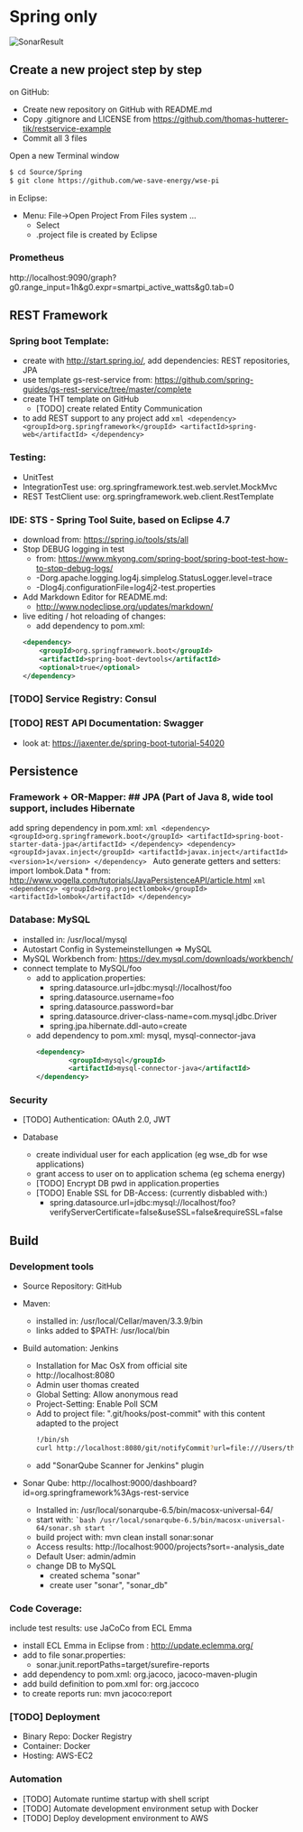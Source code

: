 # Spring only

![SonarResult](/restservice-example/doc/SonarResult-2017-09-03.png)

## Create a new project step by step

on GitHub:
* Create new repository on GitHub with README.md
* Copy .gitignore and LICENSE from https://github.com/thomas-hutterer-tik/restservice-example
* Commit all 3 files

Open a new Terminal window
```bash
$ cd Source/Spring
$ git clone https://github.com/we-save-energy/wse-pi
``` 

in Eclipse:
* Menu: File->Open Project From Files system ...
	* Select <local project directory>
	* .project file is created by Eclipse

### Prometheus
http://localhost:9090/graph?g0.range_input=1h&g0.expr=smartpi_active_watts&g0.tab=0

## REST Framework

### Spring boot Template: 
* create with http://start.spring.io/, add dependencies: REST repositories, JPA
* use template gs-rest-service from: https://github.com/spring-guides/gs-rest-service/tree/master/complete
* create THT template on GitHub
	* [TODO] create related Entity Communication
* to add REST support to any project add
		```xml
	   <dependency>
            <groupId>org.springframework</groupId>
            <artifactId>spring-web</artifactId>
        </dependency>
		```

### Testing:
* UnitTest
* IntegrationTest use: org.springframework.test.web.servlet.MockMvc
* REST TestClient use: org.springframework.web.client.RestTemplate

### IDE: STS - Spring Tool Suite, based on Eclipse 4.7
* download from: https://spring.io/tools/sts/all
* Stop DEBUG logging in test
	* from: https://www.mkyong.com/spring-boot/spring-boot-test-how-to-stop-debug-logs/
	* -Dorg.apache.logging.log4j.simplelog.StatusLogger.level=trace 
	* -Dlog4j.configurationFile=log4j2-test.properties
* Add Markdown Editor for README.md:
	* http://www.nodeclipse.org/updates/markdown/
* live editing / hot reloading of changes: 
	* add dependency to pom.xml: 
	```xml    
	<dependency>
        <groupId>org.springframework.boot</groupId>
        <artifactId>spring-boot-devtools</artifactId>
        <optional>true</optional>
    </dependency>
    ```
	

### [TODO] Service Registry: Consul

### [TODO] REST API Documentation: Swagger
* look at: https://jaxenter.de/spring-boot-tutorial-54020

## Persistence

### Framework + OR-Mapper: ## JPA (Part of Java 8, wide tool support, includes Hibernate

add spring dependency in pom.xml:
		```xml
        <dependency>
       	 	<groupId>org.springframework.boot</groupId>
        		<artifactId>spring-boot-starter-data-jpa</artifactId>
        </dependency>
        <dependency>
        		<groupId>javax.inject</groupId>
        		<artifactId>javax.inject</artifactId>
        		<version>1</version>
        </dependency>
		```
Auto generate getters and setters: import lombok.Data
	* from: http://www.vogella.com/tutorials/JavaPersistenceAPI/article.html
		```xml
        <dependency>
        		<groupId>org.projectlombok</groupId>
        		<artifactId>lombok</artifactId>
        </dependency>
		```

### Database: MySQL
* installed in: /usr/local/mysql
* Autostart Config in Systemeinstellungen => MySQL
* MySQL Workbench from: https://dev.mysql.com/downloads/workbench/
* connect template to MySQL/foo
	* add to application.properties:
		* spring.datasource.url=jdbc:mysql://localhost/foo
		* spring.datasource.username=foo
		* spring.datasource.password=bar
		* spring.datasource.driver-class-name=com.mysql.jdbc.Driver
		* spring.jpa.hibernate.ddl-auto=create
	* add dependency to pom.xml: mysql, mysql-connector-java
		```xml
       <dependency>
        		<groupId>mysql</groupId>
        		<artifactId>mysql-connector-java</artifactId>
        </dependency>
		```

### Security

* [TODO] Authentication: OAuth 2.0, JWT

* Database
	* create individual user for each application (eg wse_db for wse applications)
	* grant access to user on to application schema (eg schema energy)
	* [TODO] Encrypt DB pwd in application.properties
	* [TODO] Enable SSL for DB-Access: (currently disbabled with:)
		* spring.datasource.url=jdbc:mysql://localhost/foo?verifyServerCertificate=false&useSSL=false&requireSSL=false

## Build

### Development tools

* Source Repository: GitHub

* Maven:
	* installed in: /usr/local/Cellar/maven/3.3.9/bin
	* links added to $PATH: /usr/local/bin

* Build automation: Jenkins
	* Installation for Mac OsX from official site
	* http://localhost:8080
	* Admin user thomas created
	* Global Setting: Allow anonymous read
	* Project-Setting: Enable Poll SCM
	* Add to project file: ".git/hooks/post-commit" with this content adapted to the project
		```bash
		!/bin/sh
		curl http://localhost:8080/git/notifyCommit?url=file:///Users/thomas/Source/git/restservice-example
		```
	* add "SonarQube Scanner for Jenkins" plugin
	

* Sonar Qube:
  http://localhost:9000/dashboard?id=org.springframework%3Ags-rest-service
	*  Installed in: /usr/local/sonarqube-6.5/bin/macosx-universal-64/
	*  start with: 
		`` `bash
		/usr/local/sonarqube-6.5/bin/macosx-universal-64/sonar.sh start
		` ``
	*  build project with: mvn clean install sonar:sonar
	*  Access results: http://localhost:9000/projects?sort=-analysis_date
	*  Default User: admin/admin
	*  change DB to MySQL
		*  created schema "sonar"
		*  create user "sonar", "sonar_db"
### Code Coverage:
include test results: use JaCoCo from ECL Emma
* install ECL Emma in Eclipse from : http://update.eclemma.org/ 
* add to file sonar.properties:
	* sonar.junit.reportPaths=target/surefire-reports
* add dependency to pom.xml: org.jacoco, jacoco-maven-plugin
* add build definition to pom.xml for: org.jaccoco
* to create reports run: mvn jacoco:report 

### [TODO] Deployment

* Binary Repo: Docker Registry
* Container: Docker
* Hosting:  AWS-EC2

### Automation

* [TODO] Automate runtime startup with shell script
* [TODO] Automate development environment setup with Docker
* [TODO] Deploy development environment to AWS
